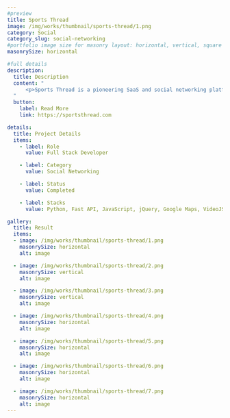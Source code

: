 ```yaml
---
#preview
title: Sports Thread
image: /img/works/thumbnail/sports-thread/1.png
category: Social
category_slug: social-networking
#portfolio image size for masonry layout: horizontal, vertical, square
masonrySize: horizontal

#full details
description:
  title: Description
  content: "
      <p>Sports Thread is a pioneering SaaS and social networking platform tailored for the youth sports market, serving over one million users annually. I contributed to developing core features of the platform using Python, FastAPI, and MySQL, while enhancing interactivity with tools like Google Maps, jQuery, and VideoJS.</p>
  "
  button:
    label: Read More
    link: https://sportsthread.com

details:
  title: Project Details
  items:
    - label: Role
      value: Full Stack Developer

    - label: Category
      value: Social Networking

    - label: Status
      value: Completed

    - label: Stacks
      value: Python, Fast API, JavaScript, jQuery, Google Maps, VideoJS, MySQL

gallery:
  title: Result
  items:
  - image: /img/works/thumbnail/sports-thread/1.png
    masonrySize: horizontal
    alt: image

  - image: /img/works/thumbnail/sports-thread/2.png
    masonrySize: vertical
    alt: image

  - image: /img/works/thumbnail/sports-thread/3.png
    masonrySize: vertical
    alt: image

  - image: /img/works/thumbnail/sports-thread/4.png
    masonrySize: horizontal
    alt: image

  - image: /img/works/thumbnail/sports-thread/5.png
    masonrySize: horizontal
    alt: image

  - image: /img/works/thumbnail/sports-thread/6.png
    masonrySize: horizontal
    alt: image

  - image: /img/works/thumbnail/sports-thread/7.png
    masonrySize: horizontal
    alt: image
---
```

